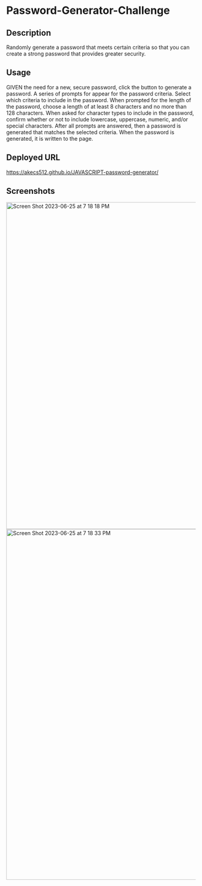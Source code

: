 # Password-Generator-Challenge

## Description

Randomly generate a password that meets certain criteria so that you can create a strong password that provides greater security.

## Usage

GIVEN the need for a new, secure password, click the button to generate a password.
A series of prompts for appear for the password criteria.
Select which criteria to include in the password.
When prompted for the length of the password,
choose a length of at least 8 characters and no more than 128 characters.
When asked for character types to include in the password,
confirm whether or not to include lowercase, uppercase, numeric, and/or special characters.
After all prompts are answered,
then a password is generated that matches the selected criteria.
When the password is generated,
it is written to the page.

## Deployed URL
 https://akecs512.github.io/JAVASCRIPT-password-generator/

## Screenshots

<img width="866" alt="Screen Shot 2023-06-25 at 7 18 18 PM" src="https://github.com/akecs512/Password-Generator-Challenge/assets/79340489/e5172596-cb6f-4a40-b2d2-9267b80e4a01">
<img width="929" alt="Screen Shot 2023-06-25 at 7 18 33 PM" src="https://github.com/akecs512/Password-Generator-Challenge/assets/79340489/80ed44ae-4127-4756-b273-3687c363e6fa">


